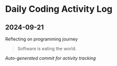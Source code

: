 # Daily Coding Activity Log

## 2024-09-21

Reflecting on programming journey

> Software is eating the world.

*Auto-generated commit for activity tracking*
